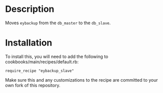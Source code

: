 # Description

Moves `eybackup` from the `db_master` to the `db_slave`.

# Installation

To install this, you will need to add the following to cookbooks/main/recipes/default.rb:

    require_recipe "eybackup_slave"

Make sure this and any customizations to the recipe are committed to your own fork of this 
repository.
